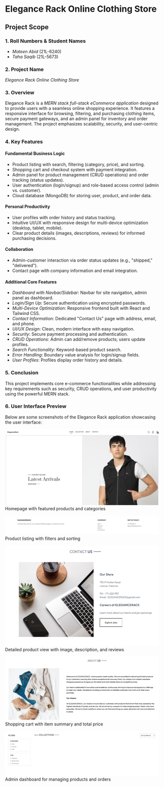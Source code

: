 # Elegance Rack Online Clothing Store

## Project Scope

### 1. Roll Numbers & Student Names
- *Mateen Abid* (21L-6240)  
- *Taha Saqib* (21L-5673)

### 2. Project Name
*Elegance Rack Online Clothing Store*

### 3. Overview
Elegance Rack is a *MERN stack full-stack eCommerce application* designed to provide users with a seamless online shopping experience. It features a responsive interface for browsing, filtering, and purchasing clothing items, secure payment gateways, and an admin panel for inventory and order management. The project emphasizes scalability, security, and user-centric design.

### 4. Key Features

#### Fundamental Business Logic
- Product listing with search, filtering (category, price), and sorting.
- Shopping cart and checkout system with payment integration.
- Admin panel for product management (CRUD operations) and order tracking (status updates).
- User authentication (login/signup) and role-based access control (admin vs. customer).
- Cloud database (MongoDB) for storing user, product, and order data.

#### Personal Productivity
- User profiles with order history and status tracking.
- Intuitive UI/UX with responsive design for multi-device optimization (desktop, tablet, mobile).
- Clear product details (images, descriptions, reviews) for informed purchasing decisions.

#### Collaboration
- Admin-customer interaction via order status updates (e.g., "shipped," "delivered").
- Contact page with company information and email integration.

#### Additional Core Features
- *Dashboard with Navbar/Sidebar*: Navbar for site navigation, admin panel as dashboard.
- *Login/Sign Up*: Secure authentication using encrypted passwords.
- *Multi-Device Optimization*: Responsive frontend built with React and Tailwind CSS.
- *Contact Information*: Dedicated "Contact Us" page with address, email, and phone.
- *UI/UX Design*: Clean, modern interface with easy navigation.
- *Security*: Secure payment processing and authentication.
- *CRUD Operations*: Admin can add/remove products; users update profiles.
- *Search Functionality*: Keyword-based product search.
- *Error Handling*: Boundary value analysis for login/signup fields.
- *User Profiles*: Profiles display order history and details.

### 5. Conclusion
This project implements core e-commerce functionalities while addressing key requirements such as security, CRUD operations, and user productivity using the powerful MERN stack.

### 6. User Interface Preview

Below are some screenshots of the Elegance Rack application showcasing the user interface:

![Homepage](./assets/11.png)  
Homepage with featured products and categories

![Product Listing](./assets/22.png)  
Product listing with filters and sorting

![Product Details](./assets/33.png)  
Detailed product view with image, description, and reviews

![Shopping Cart](./assets/44.png)  
Shopping cart with item summary and total price

![Admin Panel](./assets/55.png)  
Admin dashboard for managing products and orders
